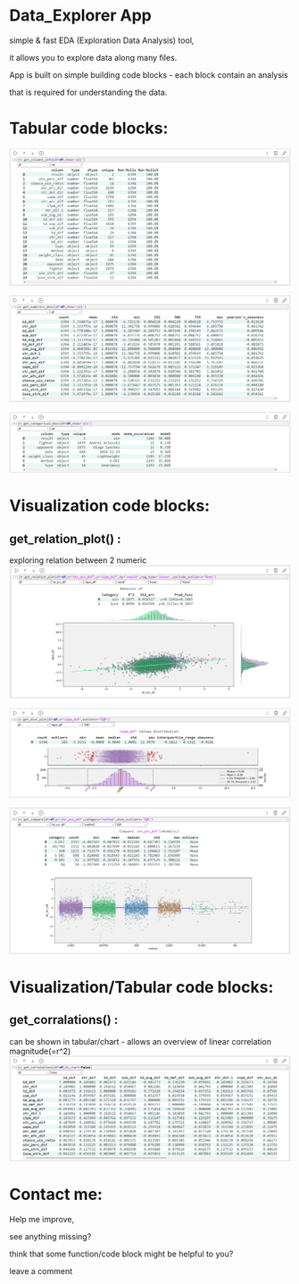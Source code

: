 # Data_Explorer App
simple & fast EDA (Exploration Data Analysis) tool, 

it allows you to explore data along many files.

App is built on simple building code blocks - each block contain an analysis

that is required for understanding the data.

# Tabular code blocks:

![get_columns_info](screenshots/get_columns_info.png)

![get_numerics_desc](screenshots/get_numerics_desc.png)

![get_categorical_desc](screenshots/get_categorical_desc.png)


# Visualization code blocks:
  ## get_relation_plot() : 
  exploring relation between 2 numeric 
  ![get_relation_plot](screenshots/get_relation_plot.png)


![get_dist_plot](screenshots/get_dist_plot.png)



![get_comapre](screenshots/get_compare.png)

# Visualization/Tabular code blocks:
  ## get_corralations() : 
  can be shown in tabular/chart - allows an overview of linear correlation magnitude(=r^2)
  ![get_correlations](screenshots/get_correlations.png)

# Contact me:
Help me improve,

see anything missing?

think that some function/code block might be helpful to you?

leave a comment 



